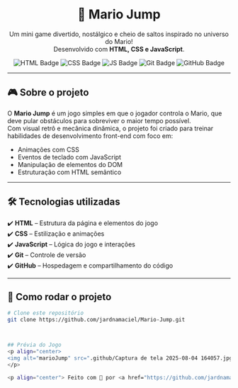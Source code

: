 <h1 align="center">🍄 Mario Jump</h1>

<p align="center">
  Um mini game divertido, nostálgico e cheio de saltos inspirado no universo do Mario! <br>
  Desenvolvido com <strong>HTML, CSS e JavaScript</strong>.
</p>

<p align="center">
  <img src="https://img.shields.io/badge/HTML-orange?style=for-the-badge&logo=html5" alt="HTML Badge"/>
  <img src="https://img.shields.io/badge/CSS-blue?style=for-the-badge&logo=css3" alt="CSS Badge"/>
  <img src="https://img.shields.io/badge/JavaScript-yellow?style=for-the-badge&logo=javascript" alt="JS Badge"/>
  <img src="https://img.shields.io/badge/Git-black?style=for-the-badge&logo=git" alt="Git Badge"/>
  <img src="https://img.shields.io/badge/GitHub-181717?style=for-the-badge&logo=github" alt="GitHub Badge"/>
</p>

---

## 🎮 Sobre o projeto

O **Mario Jump** é um jogo simples em que o jogador controla o Mario, que deve pular obstáculos para sobreviver o maior tempo possível.  
Com visual retrô e mecânica dinâmica, o projeto foi criado para treinar habilidades de desenvolvimento front-end com foco em:

- Animações com CSS
- Eventos de teclado com JavaScript
- Manipulação de elementos do DOM
- Estruturação com HTML semântico

---

## 🛠️ Tecnologias utilizadas

✔️ **HTML** – Estrutura da página e elementos do jogo  
✔️ **CSS** – Estilização e animações  
✔️ **JavaScript** – Lógica do jogo e interações  
✔️ **Git** – Controle de versão  
✔️ **GitHub** – Hospedagem e compartilhamento do código

---

## 🚀 Como rodar o projeto

```bash
# Clone este repositório
git clone https://github.com/jardnamaciel/Mario-Jump.git



## Prévia do Jogo
<p align="center>
<img alt="marioJump" src=".github/Captura de tela 2025-08-04 164057.jpg whidt="100%">
</p>

<p align="center"> Feito com 💙 por <a href="https://github.com/jardnamaciel" target="_blank">@jardnamaciel</a> </p> ```